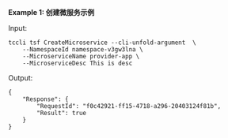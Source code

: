 **Example 1: 创建微服务示例**



Input: 

```
tccli tsf CreateMicroservice --cli-unfold-argument  \
    --NamespaceId namespace-v3gw3lna \
    --MicroserviceName provider-app \
    --MicroserviceDesc This is desc
```

Output: 
```
{
    "Response": {
        "RequestId": "f0c42921-ff15-4718-a296-20403124f81b",
        "Result": true
    }
}
```


